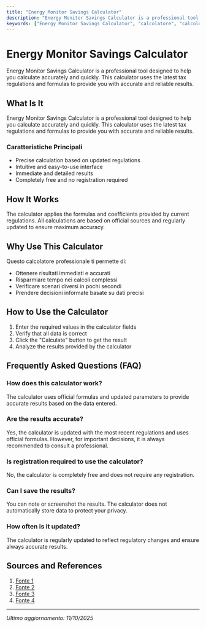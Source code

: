```yaml
---
title: "Energy Monitor Savings Calculator"
description: "Energy Monitor Savings Calculator is a professional tool designed to help you calculate accurately and quickly. This calculator uses the latest tax regulations and formulas to provide you with accurate and reliable results."
keywords: ["Energy Monitor Savings Calculator", "calcolatore", "calcolo online"]
---
```


# Energy Monitor Savings Calculator

Energy Monitor Savings Calculator is a professional tool designed to help you calculate accurately and quickly. This calculator uses the latest tax regulations and formulas to provide you with accurate and reliable results.

## What Is It

Energy Monitor Savings Calculator is a professional tool designed to help you calculate accurately and quickly. This calculator uses the latest tax regulations and formulas to provide you with accurate and reliable results.

### Caratteristiche Principali

- Precise calculation based on updated regulations
- Intuitive and easy-to-use interface
- Immediate and detailed results
- Completely free and no registration required

## How It Works

The calculator applies the formulas and coefficients provided by current regulations. All calculations are based on official sources and regularly updated to ensure maximum accuracy.

## Why Use This Calculator

Questo calcolatore professionale ti permette di:

- Ottenere risultati immediati e accurati
- Risparmiare tempo nei calcoli complessi
- Verificare scenari diversi in pochi secondi
- Prendere decisioni informate basate su dati precisi

## How to Use the Calculator

1. Enter the required values in the calculator fields
2. Verify that all data is correct
3. Click the "Calculate" button to get the result
4. Analyze the results provided by the calculator

## Frequently Asked Questions (FAQ)

### How does this calculator work?

The calculator uses official formulas and updated parameters to provide accurate results based on the data entered.

### Are the results accurate?

Yes, the calculator is updated with the most recent regulations and uses official formulas. However, for important decisions, it is always recommended to consult a professional.

### Is registration required to use the calculator?

No, the calculator is completely free and does not require any registration.

### Can I save the results?

You can note or screenshot the results. The calculator does not automatically store data to protect your privacy.

### How often is it updated?

The calculator is regularly updated to reflect regulatory changes and ensure always accurate results.

## Sources and References

1. [Fonte 1](https://www.saveonenergy.com/resources/energy-consumption/)
2. [Fonte 2](https://www.energy.gov/energysaver/estimating-appliance-and-home-electronic-energy-use)
3. [Fonte 3](https://www.energyogre.com/savings)
4. [Fonte 4](https://homes.rewiringamerica.org/savings-calculator-email?gad_source=1)

---

*Ultimo aggiornamento: 11/10/2025*

